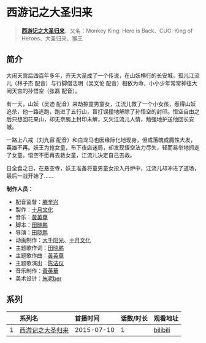 # 西游记之大圣归来


> <u>**[西游记之大圣归来](https://bgm.tv/subject/123281)**</u>，又名：Monkey King: Hero is Back、CUG: King of Heroes、大圣归来、猴王

## 简介

大闹天宫后四百年多年，齐天大圣成了一个传说，在山妖横行的长安城，孤儿江流儿（林子杰 配音）与行脚僧法明（吴文伦 配音）相依为命，小小少年常常神往大闹天宫的孙悟空（张磊 配音）。 

有一天，山妖（吴迪 配音）来劫掠童男童女，江流儿救了一个小女孩，惹得山妖追杀，他一路逃跑，跑进了五行山，盲打误撞地解除了孙悟空的封印。悟空自由之后只想回花果山，却无奈腕上封印未解，又欠江流儿人情，勉强地护送他回长安城。 

一路上八戒（刘九容 配音）和白龙马也因缘际化地现身，但或落魄或魔性大发，英雄不再。妖王为抢女童，布下夜店迷局，却发现悟空法力尽失，轻而易举地抓走了女童。悟空不愿再去救女童，江流儿决定自己去救。

日全食之日，在悬空寺，妖王准备将童男童女投入丹炉中，江流儿却冲进了道场，最后一战开始了……

**制作人员：**
- 配音监督：[滕奎兴](https://bgm.tv/person/64736)
- 製作：[十月文化](https://bgm.tv/person/35130)
- 音乐：[黃英華](https://bgm.tv/person/16598)
- 脚本：[田晓鹏](https://bgm.tv/person/50107)
- 导演：[田晓鹏](https://bgm.tv/person/50107)
- 动画制作：[大千阳光](https://bgm.tv/person/57353)、[十月文化](https://bgm.tv/person/35130)
- 主题歌作词：[田晓鹏](https://bgm.tv/person/50107)
- 主题歌作曲：[黃英華](https://bgm.tv/person/16598)
- 主题歌演出：[陈洁仪](https://bgm.tv/person/17279)
- 音乐制作：[黃英華](https://bgm.tv/person/16598)
- 美术设计：[朱老ber](https://bgm.tv/person/58833)



## 系列

|     |   系列名   |   首播时间  | 话数/时长  | 观看地址 |
|:---  |:------    |:----      |:---       |:---  |
| 1 |[西游记之大圣归来](https://bgm.tv/subject/123281)| 2015-07-10 | 1 | [bilibili](https://www.bilibili.com/bangumi/play/ep116206)  |



